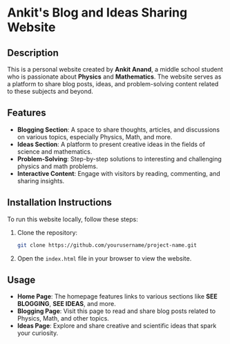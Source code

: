 

# Ankit's Blog and Ideas Sharing Website

## Description
This is a personal website created by **Ankit Anand**, a middle school student who is passionate about **Physics** and **Mathematics**. The website serves as a platform to share blog posts, ideas, and problem-solving content related to these subjects and beyond.

## Features
- **Blogging Section**: A space to share thoughts, articles, and discussions on various topics, especially Physics, Math, and more.
- **Ideas Section**: A platform to present creative ideas in the fields of science and mathematics.
- **Problem-Solving**: Step-by-step solutions to interesting and challenging physics and math problems.
- **Interactive Content**: Engage with visitors by reading, commenting, and sharing insights.

## Installation Instructions
To run this website locally, follow these steps:
1. Clone the repository:
   ```bash
   git clone https://github.com/yourusername/project-name.git
   ```
2. Open the `index.html` file in your browser to view the website.

## Usage
- **Home Page**: The homepage features links to various sections like **SEE BLOGGING**, **SEE IDEAS**, and more.
- **Blogging Page**: Visit this page to read and share blog posts related to Physics, Math, and other topics.
- **Ideas Page**: Explore and share creative and scientific ideas that spark your curiosity.
